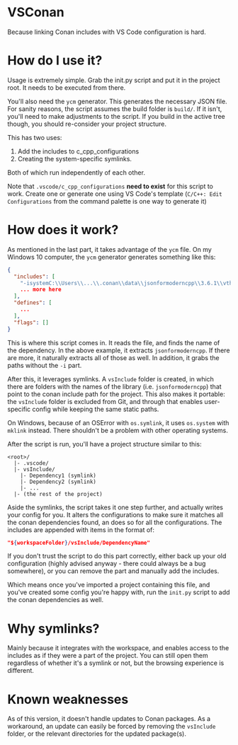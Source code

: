 # VSConan

Because linking Conan includes with VS Code configuration is hard.

# How do I use it?

Usage is extremely simple. Grab the init.py script and put it in the project root. It needs to be executed from there. 

You'll also need the `ycm` generator. This generates the necessary JSON file. For sanity reasons, the script assumes the build folder is `build/`. If it isn't, you'll need to make adjustments to the script. If you build in the active tree though, you should re-consider your project structure. 

This has two uses:

1. Add the includes to c_cpp_configurations
2. Creating the system-specific symlinks. 

Both of which run independently of each other. 

Note that `.vscode/c_cpp_configurations` **need to exist** for this script to work. Create one or generate one using VS Code's template (`C/C++: Edit Configurations` from the command palette is one way to generate it)

# How does it work?

As mentioned in the last part, it takes advantage of the `ycm` file. On my Windows 10 computer, the `ycm` generator generates something like this:

```json
{
  "includes": [
    "-isystemC:\\Users\\...\\.conan\\data\\jsonformoderncpp\\3.6.1\\vthiery\\stable\\package\\5ab84d6acfe1f23c4fae0ab88f26e3a396351ac9\\include",
    ... more here
  ],
  "defines": [
    ...
  ],
  "flags": []
}
```

This is where this script comes in. It reads the file, and finds the name of the dependency. In the above example, it extracts `jsonformoderncpp`. If there are more, it naturally extracts all of those as well. In addition, it grabs the paths without the `-i` part. 

After this, it leverages symlinks. A `vsInclude` folder is created, in which there are folders with the names of the library (i.e. `jsonformoderncpp`) that point to the conan include path for the project. This also makes it portable: the `vsInclude` folder is excluded from Git, and through that enables user-specific config while keeping the same static paths. 

On Windows, because of an OSError with `os.symlink`, it uses `os.system` with `mklink` instead. There shouldn't be a problem with other operating systems.

After the script is run, you'll have a project structure similar to this:
```
<root>/
  |- .vscode/
  |- vsInclude/
    |- Dependency1 (symlink)
    |- Dependency2 (symlink)
    |- ...
  |- (the rest of the project)
```

Aside the symlinks, the script takes it one step further, and actually writes your config for you. It alters the configurations to make sure it matches all the conan dependencies found, an does so for all the configurations. The includes are appended with items in the format of:

```json
"${workspaceFolder}/vsInclude/DependencyName"
```

If you don't trust the script to do this part correctly, either back up your old configuration (highly advised anyway - there could always be a bug somewhere), or you can remove the part and manually add the includes. 

Which means once you've imported a project containing this file, and you've created some config you're happy with, run the `init.py` script to add the conan dependencies as well. 

# Why symlinks?

Mainly because it integrates with the workspace, and enables access to the includes as if they were a part of the project. You can still open them regardless of whether it's a symlink or not, but the browsing experience is different.

# Known weaknesses

As of this version, it doesn't handle updates to Conan packages. As a workaround, an update can easily be forced by removing the `vsInclude` folder, or the relevant directories for the updated package(s). 